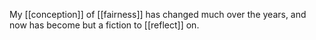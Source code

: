 My [[conception]] of [[fairness]] has changed much over the years, and now has become but a fiction to [[reflect]] on.
